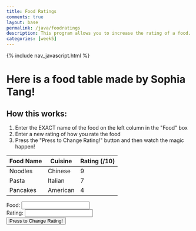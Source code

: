```yaml
---
title: Food Ratings
comments: true
layout: base
permalink: /java/foodratings
description: This program allows you to increase the rating of a food.
categories: [week5]
---
```


{% include nav_javascript.html %}
<html> 
<head>
    <style type="text/css">
    body {margin: 30px;}
    </style> 
</head>
<body>
<h1>Here is a food table made by Sophia Tang!</h1>
<h2>How this works:</h2>
<ol>
<li>Enter the EXACT name of the food on the left column in the "Food" box</li>
<li>Enter a new rating of how you rate the food</li>
<li>Press the "Press to Change Rating!" button and then watch the magic happen!</li>
</oL>

<table>
<thead>
  <tr>
    <th>Food Name</th>
    <th>Cuisine</th>
    <th>Rating (/10)</th>
  </tr>
</thead>
<tbody>
  <tr>
    <td>Noodles</td>
    <td>Chinese</td>
    <td id="NoodlesRating">9</td>
  </tr>
  <tr>
    <td>Pasta</td>
    <td>Italian</td>
    <td id="PastaRating">7</td>
  </tr>
  <tr>
    <td>Pancakes</td>
    <td>American</td>
    <td id="PancakesRating">4</td>
  </tr>
</tbody>
</table>

Food: <input type="text" id="food"/><br>
Rating: <input type="text" id="foodRating"/><br>
<input type="button" onClick="change()" Value="Press to Change Rating!"/>

<script>

    function change() {
        var food = document.getElementById("food").value;
        var foodID = food + "Rating";


        var newRating = parseInt(document.getElementById("foodRating").value);
        console.log(newRating);
        document.getElementById(foodID).innerHTML = newRating;

        // console.log(foodID);
        // var currentRating = parseInt(document.getElementById(foodID).value);
        // console.log(currentRating);
        // var newRating = currentRating + 1;
        // document.getElementById(foodID).innerHTML = newRating;
        // document.getElementById("result").innerHTML = food;
    }

</script>

</body>
</html>